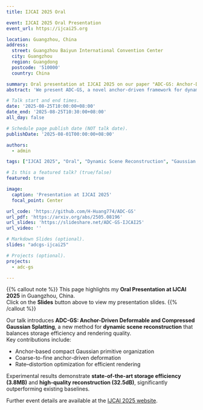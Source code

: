 ```yaml
---
title: IJCAI 2025 Oral

event: IJCAI 2025 Oral Presentation
event_url: https://ijcai25.org

location: Guangzhou, China
address:
  street: Guangzhou Baiyun International Convention Center
  city: Guangzhou
  region: Guangdong
  postcode: '510000'
  country: China

summary: Oral presentation at IJCAI 2025 on our paper "ADC-GS: Anchor-Driven Deformable and Compressed Gaussian Splatting for Dynamic Scene Reconstruction".
abstract: 'We present ADC-GS, a novel anchor-driven framework for dynamic scene reconstruction based on Gaussian Splatting. By leveraging anchor-based compact Gaussian organization, coarse-to-fine deformation, and rate–distortion optimization, our method achieves significant improvements in memory efficiency, rendering speed, and reconstruction quality. Experimental results demonstrate that ADC-GS achieves state-of-the-art performance while reducing storage overhead by an order of magnitude compared to baselines.'

# Talk start and end times.
date: '2025-08-25T10:00:00+08:00'
date_end: '2025-08-25T10:30:00+08:00'
all_day: false

# Schedule page publish date (NOT talk date).
publishDate: '2025-08-01T00:00:00+08:00'

authors:
  - admin

tags: ["IJCAI 2025", "Oral", "Dynamic Scene Reconstruction", "Gaussian Splatting"]

# Is this a featured talk? (true/false)
featured: true

image:
  caption: 'Presentation at IJCAI 2025'
  focal_point: Center

url_code: 'https://github.com/H-Huang774/ADC-GS'
url_pdf: 'https://arxiv.org/abs/2505.08196'
url_slides: 'https://slideshare.net/ADC-GS-IJCAI25'
url_video: ''

# Markdown Slides (optional).
slides: "adcgs-ijcai25"

# Projects (optional).
projects:
  - adc-gs

---
```


{{% callout note %}}
This page highlights my **Oral Presentation at IJCAI 2025** in Guangzhou, China.  
Click on the **Slides** button above to view my presentation slides.
{{% /callout %}}

Our talk introduces **ADC-GS: Anchor-Driven Deformable and Compressed Gaussian Splatting**, a new method for **dynamic scene reconstruction** that balances storage efficiency and rendering quality.  
Key contributions include:

- Anchor-based compact Gaussian primitive organization  
- Coarse-to-fine anchor-driven deformation  
- Rate–distortion optimization for efficient rendering  

Experimental results demonstrate **state-of-the-art storage efficiency (3.8MB)** and **high-quality reconstruction (32.5dB)**, significantly outperforming existing baselines.  

Further event details are available at the [IJCAI 2025 website](https://ijcai25.org).
